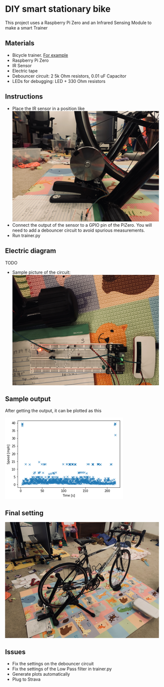 # DIY smart stationary bike

This project uses a Raspberry Pi Zero and an Infrared Sensing Module to make a smart Trainer



## Materials
 * Bicycle trainer. [For example](https://www.amazon.com/gp/product/B076LZG1KZ/ref=ppx_yo_dt_b_search_asin_title?ie=UTF8&psc=1)
 * Raspberry Pi Zero
 * IR Sensor
 * Electric tape
 * Debouncer circuit: 2 5k Ohm resistors, 0.01 uF Capacitor
 * LEDs for debugging: LED + 330 Ohm resistors

## Instructions
 * Place the IR sensor in a position like ![diag1](https://github.com/hyuen/trainer/blob/master/pictures/IMG_9845.jpeg) 
 * Connect the output of the sensor to a GPIO pin of the PiZero. You will need to add a debouncer circuit to avoid spurious measurements.
 * Run trainer.py

## Electric diagram

TODO

 * Sample picture of the circuit: ![diag2](https://github.com/hyuen/trainer/blob/master/pictures/IMG_9846.jpeg)
 
## Sample output

After getting the output, it can be plotted as this

![](https://github.com/hyuen/trainer/blob/master/python/tracker.png)

## Final setting

![](https://github.com/hyuen/trainer/blob/master/pictures/IMG_9848.jpeg)

## Issues
 * Fix the settings on the debouncer circuit
 * Fix the settings of the Low Pass filter in trainer.py
 * Generate plots automatically
 * Plug to Strava
